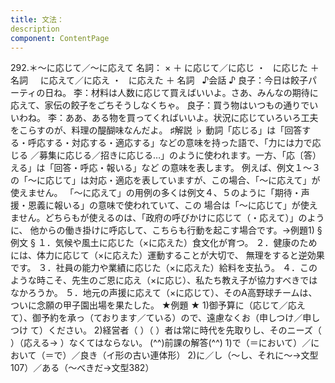 ```yaml
---
title: 文法：
description
component: ContentPage
---
```



292.＊～に応じて／～に応えて
名詞： × ＋ に応じて／に応じ ・
  に応じた ＋ 名詞  
  に応えて／に応え ・
  に応えた ＋ 名詞  
♪会話 ♪
良子：今日は餃子パーティの日ね。
李：材料は人数に応じて買えばいいよ。さあ、みんなの期待に応えて、家伝の餃子をごちそうしなくちゃ。 良子：買う物はいつもの通りでいいわね。
李：ああ、ある物を買ってくればいいよ。状況に応じていろいろ工夫をこらすのが、料理の醍醐味なんだよ。
♯解説 ♭
動詞「応じる」は「回答する・呼応する・対応する・適応する」などの意味を持った語で、「力には力で応じる
／募集に応じる／招きに応じる…」のように使われます。一方、「応〔答）える」は「回答・呼応・報いる」など の意味を表します。
例えば、例文１～３の「～に応じて」は対応・適応を表していますが、この場合、「～に応えて」が使えません。 「～に応えて」の用例の多くは例文４、５のように「期待・声援・恩義に報いる」の意味で使われていて、この 場合は「～に応じて」が使えません。どちらもが使えるのは、「政府の呼びかけに応じて（・応えて）」のように、 他からの働き掛けに呼応して、こちらも行動を起こす場合です。→例題1)
§例文 §
１．気候や風土に応じた（×に応えた）食文化が育つ。
２．健康のためには、体力に応じて（×に応えた）運動することが大切で、 無理をすると逆効果です。
３．社員の能力や業績に応じた（×に応えた）給料を支払う。
４．このような時こそ、先生のご恩に応え（×に応じ）、私たち教え子が協力すべきではなかろうか。
５．地元の声援に応えて（×に応じて）、そのA高野球チームは、ついに念願の甲子園出場を果たした。
★例題 ★
1)御予算に（応じて／応えて）、御予約を承っ（ております／ている）ので、遠慮なくお（申しつけ／申しつけ て）ください。
2)経営者（ ）（ ）者は常に時代を先取りし、そのニーズ（ ）（応える→ ）なくてはならない。
(^^)前課の解答(^^)
1)で（＝において）／において（＝で）／良き（イ形の古い連体形）
2)に／し（～し、それに～→文型107）／ある（～べきだ→文型382）
